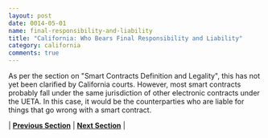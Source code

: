 ```yaml
---
layout: post
date: 0014-05-01
name: final-responsibility-and-liability
title: "California: Who Bears Final Responsibility and Liability"
category: california
comments: true
---
```


As per the section on "Smart Contracts Definition and Legality", this has not yet been clarified by California courts. However, most smart contracts probably fall under the same jurisdiction of other electronic contracts under the UETA. In this case, it would be the counterparties who are liable for things that go wrong with a smart contract.


| **[Previous Section](https://neo-project.github.io/global-blockchain-compliance-hub//california/california-privacy-and-data-protection.html)** | **[Next Section](https://neo-project.github.io/global-blockchain-compliance-hub//california/california-smart-contracts.html)** |



